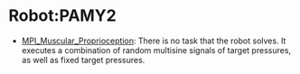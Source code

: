 # Robot:PAMY2

- [MPI_Muscular_Proprioception](oed-playground/tree/master/pages/datasets/pi_muscular_proprioception.md): There is no task that the robot solves. It executes a combination of random multisine signals of target pressures, as well as fixed target pressures.